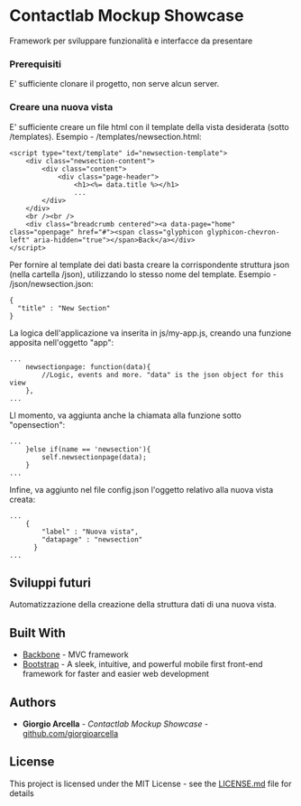 # Contactlab Mockup Showcase

Framework per sviluppare funzionalità e interfacce da presentare

### Prerequisiti

E' sufficiente clonare il progetto, non serve alcun server.

### Creare una nuova vista

E' sufficiente creare un file html con il template della vista desiderata (sotto /templates). Esempio - /templates/newsection.html:

```
<script type="text/template" id="newsection-template">
    <div class="newsection-content">
        <div class="content">
            <div class="page-header">
                <h1><%= data.title %></h1>
                ...
        </div>
    </div>
    <br /><br />
    <div class="breadcrumb centered"><a data-page="home" class="openpage" href="#"><span class="glyphicon glyphicon-chevron-left" aria-hidden="true"></span>Back</a></div>
</script>
```

Per fornire al template dei dati basta creare la corrispondente struttura json (nella cartella /json), utilizzando lo stesso nome del template. Esempio - /json/newsection.json:

```
{
  "title" : "New Section"
}
```

La logica dell'applicazione va inserita in js/my-app.js, creando una funzione apposita nell'oggetto "app":

```
...
    newsectionpage: function(data){
        //Logic, events and more. "data" is the json object for this view
    },
...
```

Ll momento, va aggiunta anche la chiamata alla funzione sotto "opensection":

```
...
    }else if(name == 'newsection'){
        self.newsectionpage(data);
    }
...
```

Infine, va aggiunto nel file config.json l'oggetto relativo alla nuova vista creata:

```
...
    {
        "label" : "Nuova vista",
        "datapage" : "newsection"
      }
...
```

## Sviluppi futuri

Automatizzazione della creazione della struttura dati di una nuova vista.

## Built With

* [Backbone](http://backbonejs.org/) - MVC framework
* [Bootstrap](https://getbootstrap.com/) - A sleek, intuitive, and powerful mobile first front-end framework for faster and easier web development

## Authors

* **Giorgio Arcella** - *Contactlab Mockup Showcase* - [github.com/giorgioarcella](https://github.com/giorgioarcella)

## License

This project is licensed under the MIT License - see the [LICENSE.md](LICENSE.md) file for details

